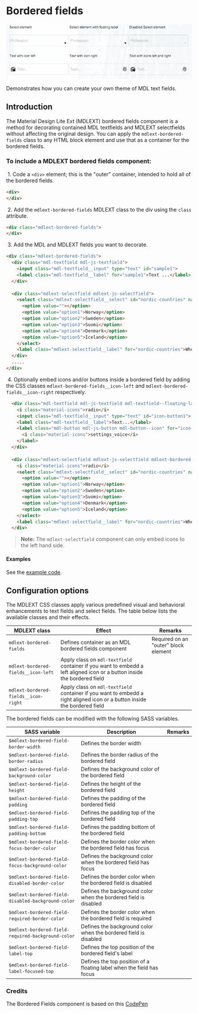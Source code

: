 # Bordered fields
![Bordered fields](../../etc/bordered-fields-theme.png)

Demonstrates how you can create your own theme of MDL text fields.

## Introduction
The Material Design Lite Ext (MDLEXT) bordered fields component is a method for decorating contained
MDL textfields and MDLEXT selectfields without affecting the original design. You can apply the `mdlext-bordered-fields` class
to any HTML block element and use that as a container for the bordered fields.

### To include a MDLEXT bordered **fields** component:
&nbsp;1. Code a `<div>` element; this is the "outer" container, intended to hold all of the bordered fields.
```html
<div>
</div>
```

&nbsp;2. Add the `mdlext-bordered-fields` MDLEXT class to the div using the `class` attribute.
```html
<div class="mdlext-bordered-fields">
</div>
```

&nbsp;3. Add the MDL and MDLEXT fields you want to decorate.
```html
<div class="mdlext-bordered-fields">
  <div class="mdl-textfield mdl-js-textfield">
    <input class="mdl-textfield__input" type="text" id="sample1">
    <label class="mdl-textfield__label" for="sample1">Text ...</label>
  </div>

  <div class="mdlext-selectfield mdlext-js-selectfield">
    <select class="mdlext-selectfield__select" id="nordic-countries" name="nordic-countries">
      <option value=""></option>
      <option value="option1">Norway</option>
      <option value="option2">Sweden</option>
      <option value="option3">Suomi</option>
      <option value="option4">Denmark</option>
      <option value="option5">Iceland</option>
    </select>
    <label class="mdlext-selectfield__label" for="nordic-countries">Where do you want to go</label>
  </div>
  .....
</div>
```

&nbsp;4. Optionally embed icons and/or buttons inside a bordered field by adding the CSS classes 
`mdlext-bordered-fields__icon-left` and `mdlext-bordered-fields__icon-right` respectively.
```html
  <div class="mdl-textfield mdl-js-textfield mdl-textfield--floating-label mdlext-bordered-fields__icon-left mdlext-bordered-fields__icon-right">
    <i class="material-icons">radio</i>
    <input class="mdl-textfield__input" type="text" id="icon-button1">
    <label class="mdl-textfield__label">Text...</label>
    <label class="mdl-button mdl-js-button mdl-button--icon" for="icon-button1">
      <i class="material-icons">settings_voice</i>
    </label>
  </div>
  
  <div class="mdlext-selectfield mdlext-js-selectfield mdlext-bordered-fields__icon-left">
    <i class="material-icons">radio</i>
    <select class="mdlext-selectfield__select" id="nordic-countries" name="nordic-countries">
      <option value=""></option>
      <option value="option1">Norway</option>
      <option value="option2">Sweden</option>
      <option value="option3">Suomi</option>
      <option value="option4">Denmark</option>
      <option value="option5">Iceland</option>
    </select>
    <label class="mdlext-selectfield__label" for="nordic-countries">Where do you want to go</label>
  </div>
```

>**Note:** The `mdlext-selectfield` component can only embed icons to the left hand side.

#### Examples
See the [example code](./snippets/selectfield.html).

## Configuration options

The MDLEXT CSS classes apply various predefined visual and behavioral enhancements to text fields and select fields. 
The table below lists the available classes and their effects.

| MDLEXT class | Effect | Remarks |
|-----------|--------|---------|
| `mdlext-bordered-fields` | Defines container as an MDL bordered fields component | Required on an "outer" block element|
| `mdlext-bordered-fields__icon-left` | Apply class on `mdl-textfield` container if you want to embedd a left aligned icon or a button inside the bordered field |  |
| `mdlext-bordered-fields__icon-right` | Apply class on `mdl-textfield` container if you want to embedd a right aligned icon or a button inside the bordered field  |  |


The bordered fields can be modified with the following SASS variables.

| SASS variable |Description | Remarks | 
|-----------|--------|---------|
| `$mdlext-bordered-field-border-width` | Defines the border width | | 
| `$mdlext-bordered-field-border-radius` | Defines the border radius of the bordered field | | 
| `$mdlext-bordered-field-background-color` | Defines the background color of the bordered field | | 
| `$mdlext-bordered-field-height` | Defines the height of the bordered field | | 
| `$mdlext-bordered-field-padding` | Defines the padding of the bordered field | | 
| `$mdlext-bordered-field-padding-top` | Defines the padding top of the bordered field | | 
| `$mdlext-bordered-field-padding-bottom` | Defines the padding bottom of the bordered field | | 
| `$mdlext-bordered-field-focus-border-color` | Defines the border color when the bordered field has focus | | 
| `$mdlext-bordered-field-focus-background-color` | Defines the background color when the bordered field has focus | | 
| `$mdlext-bordered-field-disabled-border-color` | Defines the border color when the bordered field is disabled | | 
| `$mdlext-bordered-field-disabled-background-color` | Defines the background color when the bordered field is disabled | | 
| `$mdlext-bordered-field-required-border-color` | Defines the border color when the bordered field is required | | 
| `$mdlext-bordered-field-required-background-color` | Defines the background color when the bordered field is disabled | | 
| `$mdlext-bordered-field-label-top` | Defines the top position of the bordered field's label | | 
| `$mdlext-bordered-field-label-focused-top` | Defines the top position of a floating label when the field has focus| | 


### Credits 
The Bordered Fields component is based on this [CodePen](http://codepen.io/prajwal078/pen/LVJZXz)
